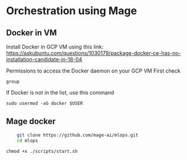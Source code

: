 # Orchestration using Mage

## Docker in VM
Install Docker in GCP VM using this link: https://askubuntu.com/questions/1030179/package-docker-ce-has-no-installation-candidate-in-18-04

Permissions to access the Docker daemon on your GCP VM
First check
```
group
```

If Docker is not in the list, use this command
```
sudo usermod -aG docker $USER
```

## Mage docker

```bash
    git clone https://github.com/mage-ai/mlops.git
    cd mlops
```


```
chmod +x ./scripts/start.sh
```